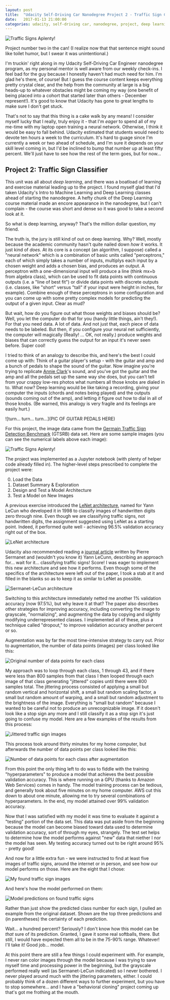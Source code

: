 ```yaml
---
layout: post
title:  "Udacity Self-Driving Car Nanodegree Project 2 - Traffic Sign Classifier"
date:   2017-01-13 21:00:00 
categories: udacity, self-driving car, nanodegree, project, deep learning, classifier
---
```


![Traffic Signs Aplenty!](https://raw.githubusercontent.com/jeremy-shannon/CarND-Traffic-Sign-Classifier-Project/master/images/output_12_0.png)

Project number two in the can! (I realize now that that sentence might sound like toilet humor, but I swear it was unintentional.)

I'm truckin' right along in my Udacity Self-Driving Car Engineer nanodegree program, as my personal mentor is well aware from our weekly check-ins. I feel bad for the guy because I honestly haven't had much need for him. I'm glad he's there, of course! But I guess the course content keeps everything pretty crystal clear, and the help from the community at large is a big heads-up to whatever obstacles might be coming my way (one benefit of being placed into a cohort that started later than others - December represent!). It's good to know that Udacity has gone to great lengths to make sure I don't get stuck.

That's not to say that this thing is a cake walk by any means! I consider myself lucky that I really, truly enjoy it - that I'm *eager* to spend all of my me-time with my laptop open training a neural network. Otherwise, I think it would be easy to fall behind. Udacity estimated that students would need to devote ten hours a week to the curriculum. It's hard to guage since I'm currently a week or two ahead of schedule, and I'm sure it depends on your skill level coming in, but I'd be inclined to bump that number up at least fifty percent. We'll just have to see how the rest of the term goes, but for now...

## Project 2: Traffic Sign Classifier

This unit was all about *deep learning*, and there was a boatload of learning and exercise material leading up to the project. I found myself glad that I'd taken Udacity's Intro to Machine Learning and Deep Learning classes ahead of starting the nanodegree. A hefty chunk of the Deep Learning course material made an encore appearance in the nanodegree, but I can't complain - the course was short and dense so it was good to take a second look at it. 

So what is deep learning, anyway? That's the million dollar question, my friend.

The truth is, the jury is still kind of out on deep learning. Why? Well, mostly because the academic community hasn't quite nailed down *how* it works. It just kind of *does*. At its core is a concept (an algorithm, I suppose) called a "neural network" which is a combination of basic units called "perceptrons," each of which simply takes a number of inputs, multiplys each input by a chosen weight and adds a chosen bias, and produces an output. A perceptron with a one-dimensional input will produce a line (think mx+b from algebra class), which can be used to fit data points with continuous outputs (i.e. a "line of best fit") or divide data points with discrete outputs (i.e. classes, like "short" versus "tall" if your input were height in inches, for example). Combine enough of these perceptrons in some configuration and you can come up with some pretty complex models for predicting the output of a given input. Clear as mud?

But wait, how do you figure out what those weights and biases should be? Well, you let the computer do that for you (handy little things, ain't they!). For that you need data. A lot of data. And not just that, each piece of data needs to be labeled. But then, if you configure your neural net sufficiently, the computer will magically (Really! ... OK, not really.) produce weights and biases that can correctly guess the output for an input it's never seen before. Super cool!

I tried to think of an analogy to describe this, and here's the best I could come up with: Think of a guitar player's setup - with the guitar and amp and a bunch of pedals to shape the sound of the guitar. Now imagine you're trying to replicate [Annie Clark](http://ilovestvincent.com)'s sound, and you've got the guitar and the amp and all the pedals set up the same way she does, but you can't tell from your crappy low-res photos what numbers all those knobs are dialed in to. What now? Deep learning would be like taking a recording, giving your computer the inputs (chords and notes being played) and the outputs (sounds coming out of the amp), and letting *it* figure out how to dial in all of those knobs. (Be warned, this analogy is very fragile and its feelings are easily hurt.)

![turn... turn... turn...](PIC OF GUITAR PEDALS HERE)

For this project, the image data came from the [Germain Traffic Sign Detection Benchmark](http://benchmark.ini.rub.de/) (GTSRB) data set. Here are some sample images (you can see the numerical labels above each image):

![Traffic Signs Aplenty!](https://raw.githubusercontent.com/jeremy-shannon/CarND-Traffic-Sign-Classifier-Project/master/images/output_6_0.png)

The project was implemented as a Jupyter notebook (with plenty of helper code already filled in). The higher-level steps prescribed to complete the project were:

0. Load the Data
1. Dataset Summary & Exploration
2. Design and Test a Model Architecture
3. Test a Model on New Images

A previous exercise introduced the [LeNet architecture](http://yann.lecun.com/exdb/lenet/), named for Yann LeCun who developed it in 1998 to classify images of handwritten digits zero through nine. Even though we are classifying traffic signs, not handwritten digits, the assignment suggested using LeNet as a starting point. Indeed, it performed quite well - achieving 96.5% validation accuracy right out of the box.

![LeNet architecture](https://github.com/jeremy-shannon/CarND-LeNet-Lab/raw/cd4ba97906176e6020a4b3c084b7518ef3dded5e/lenet.png)

Udacity also recommended reading a [journal article](http://yann.lecun.com/exdb/publis/pdf/sermanet-ijcnn-11.pdf) written by Pierre Sermanet and (wouldn't you know it) Yann LeCunn, describing an approach for... wait for it... classifying traffic signs! Score! I was eager to implement this new architecture and see how it performs. Even though some of the specifics of the architecture were left out of the paper, I took a stab at it and filled in the blanks so as to keep it as similar to LeNet as possible.

![Sermanet-LeCun architecture](https://github.com/jeremy-shannon/CarND-Traffic-Sign-Classifier-Project/raw/master/files/images/modifiedLeNet.jpeg)

Switching to this architecture immediately netted me another 1% validation accuracy (now 97.5%), but why leave it at that? The paper also describes other strategies for improving accuracy, including converting the image to grayscale, "normalizing", and augmenting the data by copying and slightly modifying underrepresented classes. I implemented all of these, plus a technique called "dropout," to improve validation accuracy another percent or so. 

Augmentation was by far the most time-intensive strategy to carry out. Prior to augmentation, the number of data points (images) per class looked like this:

![Original number of data points for each class](https://raw.githubusercontent.com/jeremy-shannon/CarND-Traffic-Sign-Classifier-Project/master/images/output_26_0.png)

My approach was to loop through each class, 1 through 43, and if there were less than 800 samples from that class I then looped through each image of that class generating "jittered" copies until there were 800 samples total. The jittering process consisted of applying a small but random vertical and horizontal shift, a small but random scaling factor, a small but random amount of warping, and a small but random adjustment to the brightness of the image. Everything is "small but random" because I wanted to be careful not to produce an unrecognizable image. If it doesn't look like a stop sign any more and I still classify it as a stop sign it's just going to confuse my model. Here are a few examples of the results from this process:

![Jittered traffic sign images](https://raw.githubusercontent.com/jeremy-shannon/CarND-Traffic-Sign-Classifier-Project/master/images/output_29_0.png)

This process took around thirty minutes for my home computer, but afterwards the number of data points per class looked like this:

![Number of data points for each class after augmentation](https://raw.githubusercontent.com/jeremy-shannon/CarND-Traffic-Sign-Classifier-Project/master/images/output_30_0.png)

From this point the only thing left to do was to fiddle with the training "hyperparameters" to produce a model that achieves the best possible validation accuracy. This is where running on a GPU (thanks to Amazon Web Services) comes in handy. The model training process can be tedious, and generally took about five minutes on my home computer. AWS cut this down to about one minute, allowing me to try several combinations of hyperparameters. In the end, my model attained over 99% validation accuracy. 

Now that I was satisfied with my model it was time to evaluate it against a "testing" portion of the data set. This data was put aside from the beginning because the model can become biased toward data used to determine validation accuracy, sort of through my eyes, strangely. The test set helps to determine how the model performs against "new" data that niether I nor the model has seen. My testing accuracy turned out to be right around 95% - pretty good!

And now for a little extra fun - we were instructed to find at least five images of traffic signs, around the internet or in person, and see how our model performs on those. Here are the eight that I chose:

![My found traffic sign images](https://raw.githubusercontent.com/jeremy-shannon/CarND-Traffic-Sign-Classifier-Project/master/images/output_57_1.png)

And here's how the model performed on them:

![Model predictions on found traffic signs](https://raw.githubusercontent.com/jeremy-shannon/CarND-Traffic-Sign-Classifier-Project/master/images/output_63_0.png)

Rather than just show the predicted class number for each sign, I pulled an example from the original dataset. Shown are the top three predictions and (in parentheses) the certainty of each prediction. 

Wait... a hundred percent? Seriously? I don't know how this model can be *that* sure of its prediction. Granted, I gave it some real softballs, there. But still, I would have expected them all to be in the 75-90% range. Whatever! I'll take it! Good job... model.

At this point there are still a few things I could experiment with. For example, I never ran color images through the model because I was trying to save myself time and processing power in the beginning, but the grayscale performed really well (as Sermanet-LeCun indicated) so I never bothered. I never played around much with the jittering parameters, either. I could probably think of a dozen different ways to further experiment, but you have to stop somewhere... and I have a "behavioral cloning" project coming up that's got me frothing at the mouth.

